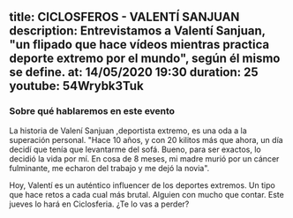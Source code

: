 title: CICLOSFEROS - VALENTÍ SANJUAN
description: Entrevistamos a Valentí Sanjuan, "un flipado que hace vídeos mientras practica deporte extremo por el mundo", según él mismo se define. 
at: 14/05/2020 19:30
duration: 25
youtube: 54Wrybk3Tuk
----
### Sobre qué hablaremos en este evento

La historia de Valení Sanjuan ,deportista extremo, es una oda a la superación personal. "Hace 10 años, y con 20 kilitos más que ahora, un día decidí que tenía que levantarme del sofá. Bueno, para ser exactos, lo decidió la vida por mí. En cosa de 8 meses, mi madre murió por un cáncer fulminante, me echaron del trabajo y me dejó la novia". 

Hoy, Valentí es un auténtico influencer de los deportes extremos. Un tipo que hace retos a cada cual más brutal. Alguien con mucho que contar. Este jueves lo hará en Ciclosferia. ¿Te lo vas a perder?
